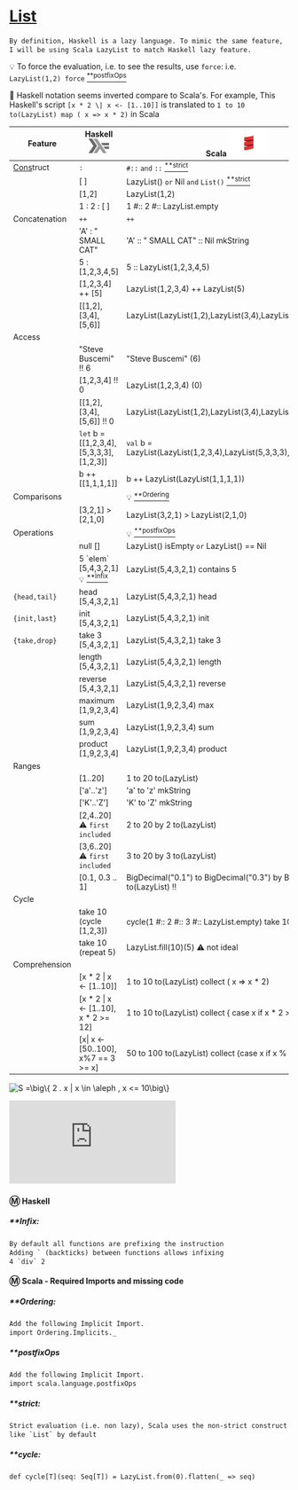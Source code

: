 
# [List](https://en.wikipedia.org/wiki/List_(abstract_data_type))

```
By definition, Haskell is a lazy language. To mimic the same feature, I will be using Scala LazyList to match Haskell lazy feature.
```

:bulb: To force the evaluation, i.e. to see the results, use `force`: i.e. `LazyList(1,2) force` [<sup>**postfixOps</sup>](#postfixOps) 

:bookmark: Haskell notation seems inverted compare to Scala's. 
    For example, This Haskell's script `[x * 2 \| x <- [1..10]]`    is translated to `1 to 10 to(LazyList) map ( x => x * 2)` in Scala


| Feature         | Haskell <sup><img src="../images/602px-Haskell-Logo.svg.png" width=37 height=26><img></sup> | Scala <img src="../images/Scala_logo.png" width=72px height=50px><img> |
|-----------------|-----------------------------------------|--------------------------------------------------------|
|  [Cons]()truct  | `:`                                     | `#::` `and` `::` [<sup>**strict</sup>](#strict)           |
|                 | [ ]                                     | LazyList() `or` Nil  `and` `List()` [<sup>**strict</sup>](#strict)|
|                 | [1,2]                                   | LazyList(1,2)                                          |
|                 | 1 : 2 : [ ]                             | 1 #:: 2 #:: LazyList.empty                             |
| Concatenation   |  `++`                                   | `++`                                                   |
|                 | 'A' : " SMALL CAT"                      | 'A' :: " SMALL CAT" :: Nil  mkString                   |
|                 | 5 : [1,2,3,4,5]                         | 5 :: LazyList(1,2,3,4,5)                               |
|                 | [1,2,3,4] ++ [5]                        | LazyList(1,2,3,4) ++ LazyList(5)                       |
|                 | [[1,2],[3,4],[5,6]]                     | LazyList(LazyList(1,2),LazyList(3,4),LazyList(5,6))    |
| Access          |                                         |                                                        |
|                 | "Steve Buscemi" !! 6                    | "Steve Buscemi" (6)                                    |
|                 | [1,2,3,4] !! 0                          | LazyList(1,2,3,4) (0)                                  |
|                 | [[1,2],[3,4],[5,6]] !! 0                | LazyList(LazyList(1,2),LazyList(3,4),LazyList(5,6))(0) |
|                 | `let` b = [[1,2,3,4],[5,3,3,3],[1,2,3]] | `val` b = LazyList(LazyList(1,2,3,4),LazyList(5,3,3,3),LazyList(1,2,3)) |
|                 | b ++ [[1,1,1,1]]                        | b ++ LazyList(LazyList(1,1,1,1))                              |
| Comparisons     |                                         | :bulb: [<sup>**Ordering</sup>](#Ordering)             | 
|                 | [3,2,1] > [2,1,0]                       | LazyList(3,2,1) > LazyList(2,1,0)                             |
| Operations      |                                         | :bulb: [<sup>**postfixOps</sup>](#postfixOps)         |
|                 | null []                                 | LazyList() isEmpty `or` LazyList() == Nil                     |
|                 | 5 \`elem\` [5,4,3,2,1] :bulb: [<sup>**Infix</sup>](#Infix) | LazyList(5,4,3,2,1) contains 5         |
| `{head,tail}`   | head [5,4,3,2,1]                        | LazyList(5,4,3,2,1) head                                  |
| `{init,last}`   | init [5,4,3,2,1]                        | LazyList(5,4,3,2,1) init                                  |
| `{take,drop}`   | take 3 [5,4,3,2,1]                      | LazyList(5,4,3,2,1) take 3                                |
|                 | length [5,4,3,2,1]                      | LazyList(5,4,3,2,1) length                                |
|                 | reverse [5,4,3,2,1]                     | LazyList(5,4,3,2,1) reverse                               |
|                 | maximum [1,9,2,3,4]                     | LazyList(1,9,2,3,4) max                                   |
|                 | sum [1,9,2,3,4]                         | LazyList(1,9,2,3,4) sum                                   |
|                 | product [1,9,2,3,4]                     | LazyList(1,9,2,3,4) product                               |
| Ranges          |                                         |                                                       |
|                 | [1..20]                                 | 1 to 20 to(LazyList)                                        |
|                 | ['a'..'z']                              | 'a' to 'z' mkString                                   |
|                 | ['K'..'Z']                              | 'K' to 'Z' mkString                                   |
|                 | [2,4..20]  :warning: `first included`   | 2 to 20 by 2 to(LazyList)                                   |
|                 | [3,6..20]  :warning: `first included`   | 3 to 20 by 3 to(LazyList)                                   |
|                 | [0.1, 0.3 .. 1]        | BigDecimal("0.1") to BigDecimal("0.3") by BigDecimal("1") to(LazyList) :bangbang:|
| Cycle           |                                         |                                                       |
|                 | take 10 (cycle [1,2,3])                 | cycle(1 #:: 2 #:: 3 #:: LazyList.empty) take 10 [<sup>**cycle</sup>](#cycle) |
|                 | take 10 (repeat 5)                      | LazyList.fill(10)(5) :warning: not ideal                       |
| Comprehension   |                                         |                                                                |
|                 | [x * 2 \| x <- [1..10]]                 | 1 to 10 to(LazyList) collect ( x => x * 2)                     |
|                 | [x * 2 \| x <- [1..10], x * 2 >= 12]    | 1 to 10 to(LazyList) collect { case x if x * 2 >= 12 => x * 2 }|
|                 | [x\| x <- [50..100], x%7 == 3 >= x]    | 50 to 100 to(LazyList) collect {case x if x % 7 == 3 => x}     |




<img src="http://www.sciweavers.org/tex2img.php?eq=%20S%20%3D%5Cbig%5C%7B%202%20.%20x%20%7C%20x%20%20%5Cin%20%20%5Caleph%20%2C%20x%20%3C%3D%2010%5Cbig%5C%7D%20%0A&bc=White&fc=Black&im=jpg&fs=12&ff=arev&edit=0" align="center" border="0" alt=" S =\big\{ 2 . x | x  \in  \aleph , x <= 10\big\} " width="204" height="21" />

![equation](http://www.sciweavers.org/tex2img.php?eq=%20S%20%3D%5Cbig%5C%7B%202%20.%20x%20%7C%20x%20%20%5Cin%20%20%5Caleph%20%2C%20x%20%3C%3D%2010%5Cbig%5C%7D%20%0A&bc=White&fc=Black&im=jpg&fs=12&ff=arev&edit=0)

#### :m: Haskell 

##### **Infix: 
    By default all functions are prefixing the instruction
    Adding ` (backticks) between functions allows infixing
    4 `div` 2

#### :m: Scala - Required Imports and missing code

##### **Ordering: 
    Add the following Implicit Import.
    import Ordering.Implicits._
    
##### **postfixOps
    Add the following Implicit Import.
    import scala.language.postfixOps

##### **strict: 
    Strict evaluation (i.e. non lazy), Scala uses the non-strict construct like `List` by default
    
##### **cycle: 
    def cycle[T](seq: Seq[T]) = LazyList.from(0).flatten(_ => seq)
